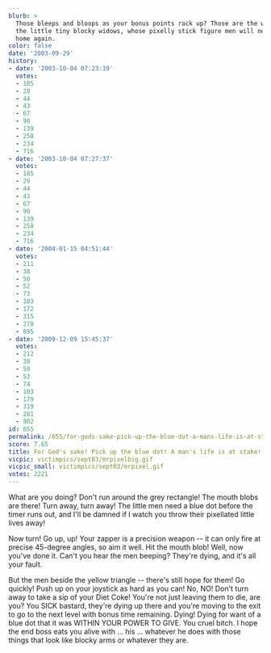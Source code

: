 ```yaml
---
blurb: >
  Those bleeps and bloops as your bonus points rack up? Those are the wailings of
  the little tiny blocky widows, whose pixelly stick figure men will never be coming
  home again.
color: false
date: '2003-09-29'
history:
- date: '2003-10-04 07:23:19'
  votes:
  - 185
  - 28
  - 44
  - 43
  - 67
  - 90
  - 139
  - 258
  - 234
  - 716
- date: '2003-10-04 07:27:37'
  votes:
  - 185
  - 29
  - 44
  - 43
  - 67
  - 90
  - 139
  - 258
  - 234
  - 716
- date: '2004-01-15 04:51:44'
  votes:
  - 211
  - 38
  - 50
  - 52
  - 73
  - 103
  - 172
  - 315
  - 278
  - 895
- date: '2009-12-09 15:45:37'
  votes:
  - 212
  - 38
  - 50
  - 53
  - 74
  - 103
  - 179
  - 319
  - 281
  - 902
id: 655
permalink: /655/for-gods-sake-pick-up-the-blue-dot-a-mans-life-is-at-stake/
score: 7.65
title: For God's sake! Pick up the blue dot! A man's life is at stake!
vicpic: victimpics/sept03/mrpixelbig.gif
vicpic_small: victimpics/sept03/mrpixel.gif
votes: 2221
---
```


What are you doing? Don't run around the grey rectangle! The mouth blobs
are there! Turn away, turn away! The little men need a blue dot before
the timer runs out, and I'll be damned if I watch you throw their
pixellated little lives away!

Now turn! Go up, up! Your zapper is a precision weapon -- it can only
fire at precise 45-degree angles, so aim it well. Hit the mouth blob!
Well, now you've done it. Can't you hear the men beeping? They're dying,
and it's all your fault.

But the men beside the yellow triangle -- there's still hope for them!
Go quickly! Push up on your joystick as hard as you can! No, NO! Don't
turn away to take a sip of your Diet Coke! You're not just leaving them
to die, are you? You SICK bastard, they're dying up there and you're
moving to the exit to go to the next level with bonus time remaining.
Dying! Dying for want of a blue dot that it was WITHIN YOUR POWER TO
GIVE. You cruel bitch. I hope the end boss eats you alive with ... his
... whatever he does with those things that look like blocky arms or
whatever they are.